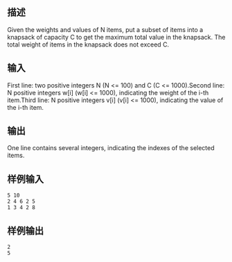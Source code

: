 ## 描述


Given the weights and values of N items, put a subset of items into a knapsack of capacity C to get the maximum total value in the knapsack. The total weight of items in the knapsack does not exceed C.

## 输入


First line: two positive integers N (N <= 100) and C (C <= 1000).Second line: N positive integers w[i] (w[i] <= 1000), indicating the weight of the i-th item.Third line: N positive integers v[i] (v[i] <= 1000), indicating the value of the i-th item.

## 输出


One line contains several integers, indicating the indexes of the selected items.

## 样例输入


```
5 10
2 4 6 2 5
1 3 4 2 8
```


## 样例输出


```
2
5
```


